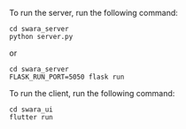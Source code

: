To run the server, run the following command:
```
cd swara_server
python server.py
```
or
```
cd swara_server
FLASK_RUN_PORT=5050 flask run
```

To run the client, run the following command:
```
cd swara_ui
flutter run
```
